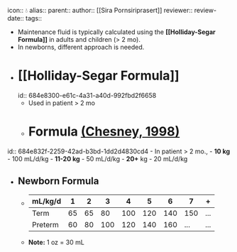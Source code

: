 icon:: 💧
alias::
parent::
author:: [[Sira Pornsiriprasert]] 
reviewer::
review-date::
tags::

- Maintenance fluid is typically calculated using the **[[Holliday-Segar Formula]]** in adults and children (> 2 mo).
- In newborns, different approach is needed.
- # [[Holliday-Segar Formula]]
  id:: 684e8300-e61c-4a31-a40d-992fbd2f6658
	- Used in patient > 2 mo
	- # Formula [(Chesney, 1998)]([[References/chesneyMaintenanceNeedWater1998]])
id:: 684e832f-2259-42ad-b3bd-1dd2d4830cd4
		- In patient > 2 mo.,
		- **10 kg** - 100 mL/d/kg
		- **11-20 kg** - 50 mL/d/kg
		- **20+** kg - 20 mL/d/kg
- ## Newborn Formula
	- |mL/kg/d|1|2|3|4|5|6|7|+|
	  |--|--|--|--|--|--|--|--|--|
	  |Term|65|65|80|100|120|140|150|...|
	  |Preterm|60|80|100|120|140|160|...|...|
	- **Note:** 1 oz = 30 mL